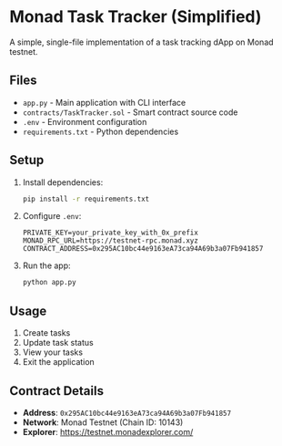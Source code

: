 # Monad Task Tracker (Simplified)

A simple, single-file implementation of a task tracking dApp on Monad testnet.

## Files

- `app.py` - Main application with CLI interface
- `contracts/TaskTracker.sol` - Smart contract source code
- `.env` - Environment configuration
- `requirements.txt` - Python dependencies

## Setup

1. Install dependencies:
   ```bash
   pip install -r requirements.txt
   ```

2. Configure `.env`:
   ```
   PRIVATE_KEY=your_private_key_with_0x_prefix
   MONAD_RPC_URL=https://testnet-rpc.monad.xyz
   CONTRACT_ADDRESS=0x295AC10bc44e9163eA73ca94A69b3a07Fb941857
   ```

3. Run the app:
   ```bash
   python app.py
   ```

## Usage

1. Create tasks
2. Update task status
3. View your tasks
4. Exit the application

## Contract Details

- **Address**: `0x295AC10bc44e9163eA73ca94A69b3a07Fb941857`
- **Network**: Monad Testnet (Chain ID: 10143)
- **Explorer**: https://testnet.monadexplorer.com/
